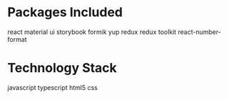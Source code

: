 # Packages Included

react
material ui
storybook
formik
yup
redux
redux toolkit
react-number-format

# Technology Stack

javascript
typescript
html5
css
